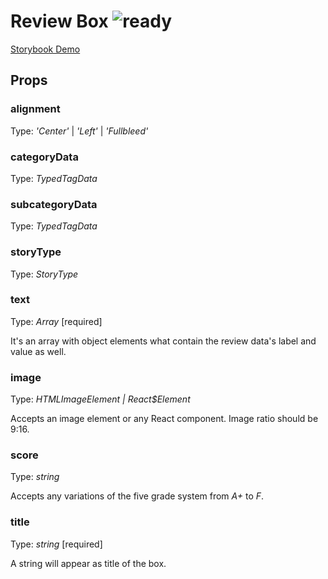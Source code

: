 # Review Box ![ready](status-images/ready.svg)

[Storybook Demo](http://localhost:8001/?selectedKind=Review&selectedStory=Review%20Box)

<!-- STORY -->

## Props

### alignment

Type: _'Center'_ | _'Left'_ | _'Fullbleed'_

### categoryData

Type: _TypedTagData_

### subcategoryData

Type: _TypedTagData_

### storyType

Type: _StoryType_

### text

Type: _Array_ [required]

It's an array with object elements what contain the review data's label and value as well.

### image

Type: _HTMLImageElement | React$Element<any>_

Accepts an image element or any React component.
Image ratio should be 9:16.

### score

Type: _string_

Accepts any variations of the five grade system from *A+* to *F*.

### title

Type: _string_ [required]

A string will appear as title of the box.
